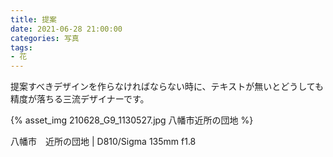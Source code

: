 ```yaml
---
title: 提案
date: 2021-06-28 21:00:00
categories: 写真
tags:
- 花
---
```


提案すべきデザインを作らなければならない時に、テキストが無いとどうしても精度が落ちる三流デザイナーです。

{% asset_img 210628_G9_1130527.jpg 八幡市近所の団地 %}

八幡市　近所の団地 | D810/Sigma 135mm f1.8